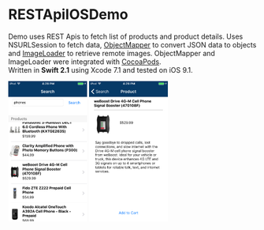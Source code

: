 RESTApiIOSDemo
====================

Demo uses REST Apis to fetch list of products and product details. Uses NSURLSession to fetch data,
<a href="https://github.com/Hearst-DD/ObjectMapper">ObjectMapper</a> to convert JSON data to objects
and <a href="https://github.com/hirohisa/ImageLoaderSwift">ImageLoader</a> to retrieve remote images.
ObjectMapper and ImageLoader were integrated with <a href="https://cocoapods.org/">CocoaPods</a>.   
Written in <b>Swift 2.1</b> using Xcode 7.1 and tested on iOS 9.1.

<img src="screenshots/Screen Shot 2015-11-12 at 4.28.10 PM.png" width="160" height="284" title="Screen Shot">  <img src="screenshots/Screen Shot 2015-11-12 at 4.28.21 PM.png" width="160" height="284" title="Screen Shot">
